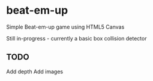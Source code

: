 # beat-em-up

Simple Beat-em-up game using HTML5 Canvas

Still in-progress - currently a basic box collision detector

## TODO

Add depth
Add images
